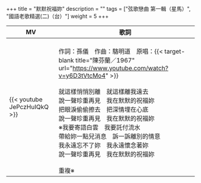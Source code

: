 +++
title = "默默祝福妳"
description = ""
tags = ["弦歌戀曲 第一輯（星馬）", "國語老歌精選(二)（台）"]
weight = 5
+++

MV  | 歌詞  
--------------|-------
{{< youtube JePczHuIQkQ >}}|<br/>作詞：孫儀　作曲：駱明道　原唱：{{< target-blank title="陳芬蘭／1967" url="https://www.youtube.com/watch?v=y6D3tVtcMo4" >}}<br/><br/>就這樣悄悄別離　就這樣離我遠去<br/>說一聲珍重再見　我在默默的祝福妳<br/>把眼淚偷偷擦去　把深情埋在心底<br/>說一聲珍重再見　我在默默的祝福妳<br/>※我要寄語白雲　我要託付流水<br/>帶給妳一點兒消息　訴一訴離別的情意<br/>我永遠忘不了妳　我永遠懷念著妳<br/>說一聲珍重再見　我在默默的祝福妳<br/><br/>重複※
